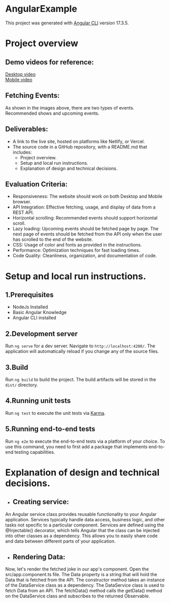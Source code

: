 # AngularExample
This project was generated with [Angular CLI](https://github.com/angular/angular-cli) version 17.3.5.
# Project overview
## Demo videos for reference:
<a href="https://drive.google.com/file/d/1dkvCnBiWE-5MuciHRvhymXkvEsfB7aim/view?usp=drive_link">Desktop video</a><br>
<a href="https://drive.google.com/file/d/1ejqJp9bJ4mr4vDl1hBdIXUF4ig7SIQo8/view?usp=drive_link">Mobile video</a>
## Fetching Events:
As shown in the images above, there are two types of events. Recommended shows and upcoming events.
## Deliverables:
- A link to the live site, hosted on platforms like Netlify, or Vercel.
- The source code in a GitHub repository, with a README.md that includes:
   - Project overview.
   - Setup and local run instructions.
   - Explanation of design and technical decisions.
## Evaluation Criteria:
- Responsiveness: The website should work on both Desktop and Mobile browser.
- API Integration: Effective fetching, usage, and display of data from a REST API.
- Horizontal scrolling: Recommended events should support horizontal scroll.
- Lazy loading: Upcoming events should be fetched page by page. The next page of events should be fetched
from the API only when the user has scrolled to the end of the website.
- CSS: Usage of color and fonts as provided in the instructions.
- Performance: Optimization techniques for fast loading times.
- Code Quality: Cleanliness, organization, and documentation of code.

# Setup and local run instructions.

## 1.Prerequisites
- NodeJs Installed
- Basic Angular Knowledge
- Angular CLI installed

## 2.Development server

Run `ng serve` for a dev server. Navigate to `http://localhost:4200/`. The application will automatically reload if you change any of the source files.

## 3.Build

Run `ng build` to build the project. The build artifacts will be stored in the `dist/` directory.

## 4.Running unit tests

Run `ng test` to execute the unit tests via [Karma](https://karma-runner.github.io).

## 5.Running end-to-end tests

Run `ng e2e` to execute the end-to-end tests via a platform of your choice. To use this command, you need to first add a package that implements end-to-end testing capabilities.

# Explanation of design and technical decisions.
- ## Creating service:
An Angular service class provides reusable functionality to your Angular application. Services typically handle data access, business logic, and other tasks not specific to a particular component.
Services are defined using the @Injectable() decorator, which tells Angular that the class can be injected into other classes as a dependency. This allows you to easily share code and data between different parts of your application.

- ## Rendering Data:
Now, let's render the fetched joke in our app's component. Open the src/app.component.ts file.
The Data property is a string that will hold the Data that is fetched from the API. The constructor method takes an instance of the DataService class as a dependency. The DataService class is used to fetch Data from an API. The fetchData() method calls the getData() method on the DataService class and subscribes to the returned Observable.
